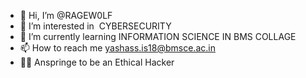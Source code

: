 - :wave: Hi, I’m @RAGEW0LF
- :eyes: I’m interested in  CYBERSECURITY
- :seedling: I’m currently learning INFORMATION SCIENCE IN BMS COLLAGE
- :mailbox: How to reach me yashass.is18@bmsce.ac.in
- :man_student: Anspringe to be an Ethical Hacker 
